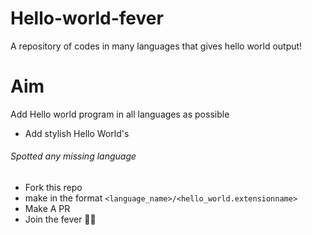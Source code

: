 # Hello-world-fever
A repository of codes in many languages that gives hello world output!
# Aim
Add Hello world program in all languages as possible
- Add stylish Hello World's

###### Spotted any missing language
- Fork this repo
- make in the format `<language_name>/<hello_world.extensionname>`
- Make A PR
- Join the fever 👊👊
